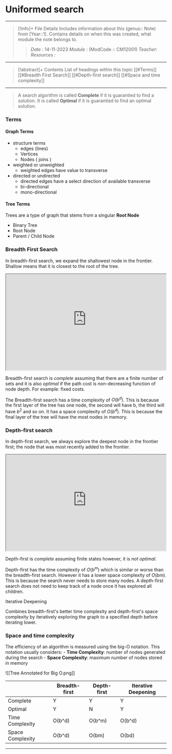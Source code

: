 # Uniformed search
---
> [!info]+ File Details
> Includes information about this (genus:: Note) from [Year::1]. Contains details on when this was created, what module the note belongs to.
> > *Date :*  14-11-2023 
> > *Module :* (ModCode :: CM12001) 
> > *Teacher*: 
> > *Resources :*

---
> [!abstract]+ Contents
> List of headings within this topic
> [[#Terms]]
   [[#Breadth First Search]]
> [[#Depth-first search]]
> [[#Space and time complexity]]
> 
--- 
>A search algorithm is called **Complete** if it is guarantied to find a solution. 
>It is called **Optimal** if it is guarantied to find an optimal solution. 


### Terms

#### Graph Terms 
- structure terms
	- edges (lines)
	- Vertices
	- Nodes ( joins )
- weighted or unweighted
	- weighted edges have value to transverse 
- directed or undirected 
	- directed edges have a select direction of available transverse 
	- bi-directional
	- mono-directional
#### Tree Terms
Trees are a type of graph that stems from a singular **Root Node**
- Binary Tree 
- Root Node
- Parent / Child Node





### Breadth First Search
In breadth-first search, we expand the shallowest node in the frontier. Shallow means that it is closest to the root of the tree. 
<iframe 
		border = 0
		width=500
		height = 300
		src="https://s3-eu-west-1.amazonaws.com/engage-video-uk-transcoded/processed/bd9c5268-e672-4a41-be46-e5509c360cba/9b09cf8e2fb50f41b66af6ede61612febb8ac6656d968f4e1cddc74a4a505b3b/1080p.mp4"></iframe>

Breadth-first search is *complete* assuming that there are a finite number of sets and it is also *optimal* if the path cost is non-decreasing function of node depth. For example: fixed costs. 

The Breadth-first search has a time complexity of $O(b^d)$. This is because the first layer of the tree has one node, the second will have b, the third will have $b^2$ and so on.
It has a space complexity of $O(b^d)$. This is because the final layer of the tree will have the most nodes in memory. 

### Depth-first search
In depth-first search, we always explore the deepest node in the frontier first; the node that was most recently added to the frontier. 
<iframe 
		border = 0
		width=500
		height = 300
		src="https://s3-eu-west-1.amazonaws.com/engage-video-uk-transcoded/processed/f11a737c-9db6-46fe-8e7e-1411e21bba3f/3c604cdf0e91a48a2d7f85f8ebc7706130ca70dafda4198a6b68effa9d12d0d4/1080p.mp4"></iframe>

Depth-first is *complete* assuming finite states however, it is *not optimal*. 

Depth-first has the time complexity of $O(b^m)$ which is similar or worse than the breadth-first search. However it has a lower space complexity of $O(bm)$. This is because the search never needs to store many nodes. A depth-first search does not need to keep track of a node once it has explored all children. 


Iterative Deepening

Combines  breadth-first's better time complexity and depth-first's space complexity by iteratively exploring the graph to a specified depth before iterating lower.

### Space and time complexity


The efficiency of an algorithm is measured using the big-O notation. This notation usually considers:
	- **Time Complexity**: number of nodes generated during the search
	- **Space Complexity**: maximum number of nodes stored in memory



![[Tree Annotated for Big O.png]]



|                  | Breadth-first | Depth-first | Iterative Deepening |
| ---------------- | ------------- | ----------- | ------------------- |
| Complete         | Y             | Y           | Y                   |
| Optimal          | Y             | N           | Y                   |
| Time Complexity  | O(b^d)        | O(b^m)      | O(b^d)              |
| Space Complexity | O(b^d)        | O(bm)       | O(bd)   |

---